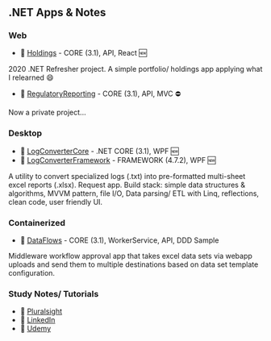 #  

## .NET Apps & Notes

### Web

- :link: [Holdings](Web/Holdings/) - CORE (3.1), API, React :new:

2020 .NET Refresher project. A simple portfolio/ holdings app applying what I relearned :smile:

- :link: [RegulatoryReporting](Web/RegulatoryReporting/) - CORE (3.1), API, MVC :no_entry:

Now a private project...

### Desktop

- :link: [LogConverterCore](WPF/LogConverter/ConvertToExcel/) - .NET CORE (3.1), WPF :new:
- :link: [LogConverterFramework](WPF/LogConverter/LogConverterFramework/) - FRAMEWORK (4.7.2), WPF :new:

A utility to convert specialized logs (.txt) into pre-formatted multi-sheet excel reports (.xlsx). Request app. Build stack: simple data structures & algorithms, MVVM pattern, file I/O, Data parsing/ ETL with Linq, reflections, clean code, user friendly UI.

### Containerized

- :link: [DataFlows](Container/DataFlows/) - CORE (3.1), WorkerService, API, DDD Sample

Middleware workflow approval app that takes excel data sets via webapp uploads and send them to multiple destinations based on data set template configuration.

### Study Notes/ Tutorials

- :link: [Pluralsight](Learn/PluralSight/)
- :link: [LinkedIn](Learn/LinkedIn/)
- :link: [Udemy](Learn/Udemy/)
